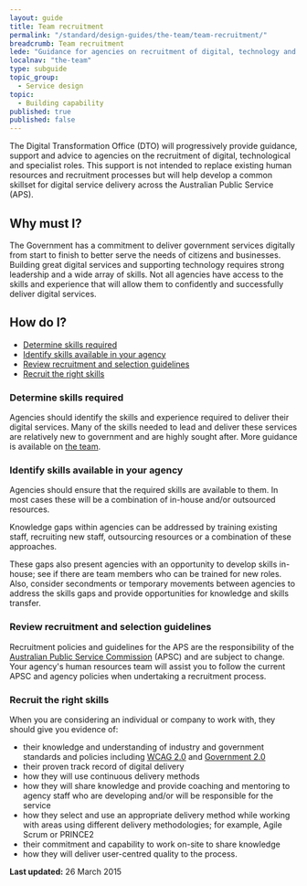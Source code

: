 ```yaml
---
layout: guide
title: Team recruitment
permalink: "/standard/design-guides/the-team/team-recruitment/"
breadcrumb: Team recruitment
lede: "Guidance for agencies on recruitment of digital, technology and specialist skills"
localnav: "the-team"
type: subguide
topic_group:
  - Service design
topic:
  - Building capability
published: true
published: false
---
```





The Digital Transformation Office (DTO) will progressively provide guidance, support and advice to agencies on the recruitment of digital, technological and specialist roles. This support is not intended to replace existing human resources and recruitment processes but will help develop a common skillset for digital service delivery across the Australian Public Service (APS).

## Why must I?

The Government has a commitment to deliver government services digitally from start to finish to better serve the needs of citizens and businesses. Building great digital services and supporting technology requires strong leadership and a wide array of skills. Not all agencies have access to the skills and experience that will allow them to confidently and successfully deliver digital services.

## How do I?

*   [Determine skills required](#determine)
*   [Identify skills available in your agency](#identify)
*   [Review recruitment and selection guidelines](#selection)
*   [Recruit the right skills](#recruit)

### <a id="determine" name="determine"></a>Determine skills required

Agencies should identify the skills and experience required to deliver their digital services. Many of the skills needed to lead and deliver these services are relatively new to government and are highly sought after. More guidance is available on [the team](/standard/design-guides/the-team/).

### <a id="identify" name="identify"></a>Identify skills available in your agency

Agencies should ensure that the required skills are available to them. In most cases these will be a combination of in-house and/or outsourced resources.

Knowledge gaps within agencies can be addressed by training existing staff, recruiting new staff, outsourcing resources or a combination of these approaches.

These gaps also present agencies with an opportunity to develop skills in-house; see if there are team members who can be trained for new roles. Also, consider secondments or temporary movements between agencies to address the skills gaps and provide opportunities for knowledge and skills transfer.

### <a id="selection" name="selection"></a>Review recruitment and selection guidelines

Recruitment policies and guidelines for the APS are the responsibility of the [Australian Public Service Commission](http://www.apsc.gov.au/) (APSC) and are subject to change. Your agency's human resources team will assist you to follow the current APSC and agency policies when undertaking a recruitment process.

### <a id="recruit" name="recruit"></a>Recruit the right skills

When you are considering an individual or company to work with, they should give you evidence of:

*   their knowledge and understanding of industry and government standards and policies including [WCAG 2.0](http://www.finance.gov.au/publications/wcag-2-implementation/) and [Government 2.0](http://www.finance.gov.au/policy-guides-procurement/gov20/)
*   their proven track record of digital delivery
*   how they will use continuous delivery methods
*   how they will share knowledge and provide coaching and mentoring to agency staff who are developing and/or will be responsible for the service
*   how they select and use an appropriate delivery method while working with areas using different delivery methodologies; for example, Agile Scrum or PRINCE2
*   their commitment and capability to work on-site to share knowledge
*   how they will deliver user-centred quality to the process.

**Last updated:** 26 March 2015
